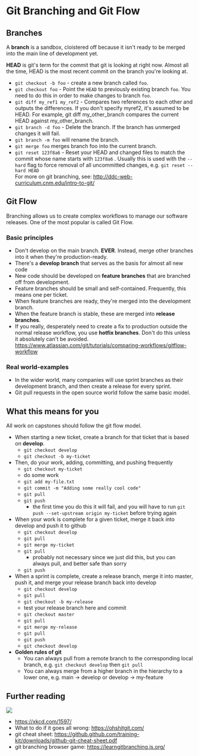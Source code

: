 # Git Branching and Git Flow


## Branches
A **branch** is a sandbox, cloistered off because it isn't ready to be merged into the main line of
development yet.

**HEAD** is git's term for the commit that git is looking at right now. Almost all the time, HEAD is the most
recent commit on the branch you're looking at.
- `git checkout -b foo` - create a new branch called `foo`.
- `git checkout foo` - Point the `HEAD` to previously existing branch `foo`. You need to do this in order to make changes to branch `foo`.
- `git diff my_ref1 my_ref2` - Compares two references to each other and outputs the differences. If you don't specify myref2, it's assumed to be HEAD. For example, git diff my_other_branch compares the current HEAD against my_other_branch.
- `git branch -d foo` - Delete the branch. If the branch has unmerged changes it will fail.
- `git branch -m foo` will rename the branch.
- `git merge foo` merges branch foo into the current branch.
- `git reset 123f8a6` - Reset your HEAD and changed files to match the commit whose name starts with `123f8a6` . Usually this is used with the `--hard` flag to force removal of all uncommitted changes, e.g. `git reset --hard HEAD`  
  For more on git branching, see: http://ddc-web-curriculum.cnm.edu/intro-to-git/

## Git Flow

Branching allows us to create complex workflows to manage our software releases. One of the most popular is called Git Flow.
### Basic principles
- Don't develop on the main branch. **EVER**. Instead, merge other branches into it when they're production-ready.
- There's a **develop branch** that serves as the basis for almost all new code
- New code should be developed on **feature branches** that are branched off from development.
- Feature branches should be small and self-contained. Frequently, this means one per ticket.
- When feature branches are ready, they're merged into the development branch.
- When the feature branch is stable, these are merged into **release branches**.
- If you really, desperately need to create a fix to production outside the normal release workflow,
  you use **hotfix branches**. Don't do this unless it absolutely can't be avoided.
  https://www.atlassian.com/git/tutorials/comparing-workflows/gitflow-workflow

### Real world-examples
- In the wider world, many companies will use sprint branches as their development branch, and then create a release for every sprint.
- Git pull requests in the open source world follow the same basic model.

## What this means for you
All work on capstones should follow the git flow model.
- When starting a new ticket, create a branch for that ticket that is based on **develop**.
    - `git checkout develop`
    - `git checkout -b my-ticket`
- Then, do your work, adding, committing, and pushing frequently
    - `git checkout my-ticket`
    - do some work
    - `git add my-file.txt`
    - `git commit -m "Adding some really cool code"`
    - `git pull`
    - `git push`
        - the first time you do this it will fail, and you will have to run `git push --set-upstream origin my-ticket` before trying again
- When your work is complete for a given ticket, merge it back into develop and push it to github
    - `git checkout develop`
    - `git pull`
    - `git merge my-ticket`
    - `git pull`
        - probably not necessary since we just did this, but you can always pull, and better safe than sorry
    - `git push`
- When a sprint is complete, create a release branch, merge it into master, push it, and merge your release branch back into develop
    - `git checkout develop`
    - `git pull`
    - `git checkout -b my-release`
    - test your release branch here and commit
    - `git checkout master`
    - `git pull`
    - `git merge my-release`
    - `git pull`
    - `git push`
    - `git checkout develop`
- **Golden rules of git**
    - You can always pull from a remote branch to the corresponding local branch, e.g. `git checkout develop` then `git pull`
    - You can always merge from a higher branch in the hierarchy to a lower one, e.g. main -> develop or develop -> my-feature

## Further reading
![](../img/git-workflow.png)
- https://xkcd.com/1597/
- What to do if it goes all wrong: https://ohshitgit.com/
- git cheat sheet: https://github.github.com/training-kit/downloads/github-git-cheat-sheet.pdf
- git branching browser game: https://learngitbranching.js.org/